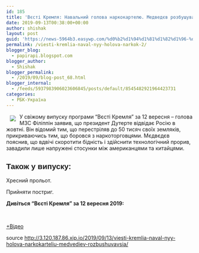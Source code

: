 ```yaml
---
id: 185
title: 'Вєсті Кремля: Навальний голова наркокартелю. Медведєв розбушувався'
date: 2019-09-13T00:38:00+00:00
author: shishak
layout: post
guid: 'https://news-5964b3.easywp.com/%d0%b2%d1%94%d1%81%d1%82%d1%96-%d0%ba%d1%80%d0%b5%d0%bc%d0%bb%d1%8f-%d0%bd%d0%b0%d0%b2%d0%b0%d0%bb%d1%8c%d0%bd%d0%b8%d0%b9-%d0%b3%d0%be%d0%bb%d0%be%d0%b2%d0%b0-%d0%bd%d0%b0%d1%80%d0%ba%d0%be%d0%ba-2/'
permalink: /viesti-kremlia-naval-nyy-holova-narkok-2/
blogger_blog:
  - papirapi.blogspot.com
blogger_author:
  - Shishak
blogger_permalink:
  - /2019/09/blog-post_68.html
blogger_internal:
  - /feeds/5937983906023606845/posts/default/8545482921964423731
categories:
  - РБК-Україна
---
```

<img align="left" vspace="5" hspace="10" src="https://24tv.ua/resources/photos/news/640_DIR/201909/1204795.jpg" /> У свіжому випуску програми “Вєсті Кремля” за 12 вересня – голова МЗС Філіппін заявив, що президент Дутерте відвідає Росію в жовтні. Він відомий тим, що перестріляв до 50 тисяч своїх земляків, прикриваючись тим, що боровся з наркоторговцями. Мєдвєдєв пояснив, що вдвічі скоротити бідність і здійснити технологічний прорив, завадили лише напружені стосунки між американцями та китайцями.

<h2 style="font-family: proximanovaregular, sans-serif">
  Також у випуску:
</h2>

Хресний прольот.

Прийняти постриг.

**Дивіться “Вєсті Кремля” за 12 вересня 2019:**

<div>
  <div>
  </div>
</div>

&nbsp;

[+Відео](https://24tv.ua/vyesti_kremlya_navalniy_golova_narkokartelyu_medvedyev_rozbushuvavsya_n1204795)

source <http://3.120.187.86.xip.io/2019/09/13/viesti-kremlia-naval-nyy-holova-narkokarteliu-medvediev-rozbushuvavsia/>